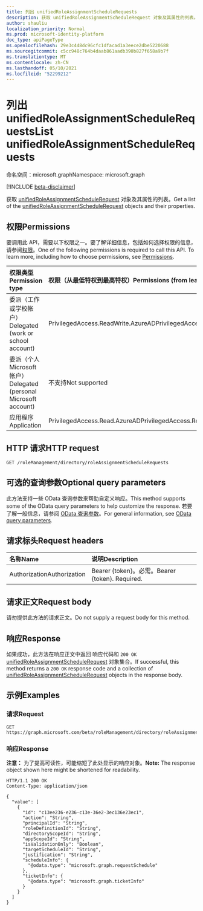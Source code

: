 ```yaml
---
title: 列出 unifiedRoleAssignmentScheduleRequests
description: 获取 unifiedRoleAssignmentScheduleRequest 对象及其属性的列表。
author: shauliu
localization_priority: Normal
ms.prod: microsoft-identity-platform
doc_type: apiPageType
ms.openlocfilehash: 29e3c448dc96cfc1dfacad1a3eece2dbe5220688
ms.sourcegitcommit: c5cc948c764b4daab861aadb390b827f658a9b7f
ms.translationtype: MT
ms.contentlocale: zh-CN
ms.lasthandoff: 05/10/2021
ms.locfileid: "52299212"
---
```

# <a name="list-unifiedroleassignmentschedulerequests"></a><span data-ttu-id="4f18e-103">列出 unifiedRoleAssignmentScheduleRequests</span><span class="sxs-lookup"><span data-stu-id="4f18e-103">List unifiedRoleAssignmentScheduleRequests</span></span>

<span data-ttu-id="4f18e-104">命名空间：microsoft.graph</span><span class="sxs-lookup"><span data-stu-id="4f18e-104">Namespace: microsoft.graph</span></span>

[!INCLUDE [beta-disclaimer](../../includes/beta-disclaimer.md)]

<span data-ttu-id="4f18e-105">获取 [unifiedRoleAssignmentScheduleRequest](../resources/unifiedroleassignmentschedulerequest.md) 对象及其属性的列表。</span><span class="sxs-lookup"><span data-stu-id="4f18e-105">Get a list of the [unifiedRoleAssignmentScheduleRequest](../resources/unifiedroleassignmentschedulerequest.md) objects and their properties.</span></span>

## <a name="permissions"></a><span data-ttu-id="4f18e-106">权限</span><span class="sxs-lookup"><span data-stu-id="4f18e-106">Permissions</span></span>

<span data-ttu-id="4f18e-p101">要调用此 API，需要以下权限之一。要了解详细信息，包括如何选择权限的信息，请参阅[权限](/graph/permissions-reference)。</span><span class="sxs-lookup"><span data-stu-id="4f18e-p101">One of the following permissions is required to call this API. To learn more, including how to choose permissions, see [Permissions](/graph/permissions-reference).</span></span>

| <span data-ttu-id="4f18e-109">权限类型</span><span class="sxs-lookup"><span data-stu-id="4f18e-109">Permission type</span></span>                        | <span data-ttu-id="4f18e-110">权限（从最低特权到最高特权）</span><span class="sxs-lookup"><span data-stu-id="4f18e-110">Permissions (from least to most privileged)</span></span> |
| :------------------------------------- | :------------------------------------------ |
| <span data-ttu-id="4f18e-111">委派（工作或学校帐户）</span><span class="sxs-lookup"><span data-stu-id="4f18e-111">Delegated (work or school account)</span></span>     | <span data-ttu-id="4f18e-112">PrivilegedAccess.ReadWrite.AzureAD</span><span class="sxs-lookup"><span data-stu-id="4f18e-112">PrivilegedAccess.ReadWrite.AzureAD</span></span>          |
| <span data-ttu-id="4f18e-113">委派（个人 Microsoft 帐户）</span><span class="sxs-lookup"><span data-stu-id="4f18e-113">Delegated (personal Microsoft account)</span></span> | <span data-ttu-id="4f18e-114">不支持</span><span class="sxs-lookup"><span data-stu-id="4f18e-114">Not supported</span></span>                               |
| <span data-ttu-id="4f18e-115">应用程序</span><span class="sxs-lookup"><span data-stu-id="4f18e-115">Application</span></span>                            | <span data-ttu-id="4f18e-116">PrivilegedAccess.Read.AzureAD</span><span class="sxs-lookup"><span data-stu-id="4f18e-116">PrivilegedAccess.Read.AzureAD</span></span>               |

## <a name="http-request"></a><span data-ttu-id="4f18e-117">HTTP 请求</span><span class="sxs-lookup"><span data-stu-id="4f18e-117">HTTP request</span></span>

<!-- {
  "blockType": "ignored"
}
-->

```http
GET /roleManagement/directory/roleAssignmentScheduleRequests
```

## <a name="optional-query-parameters"></a><span data-ttu-id="4f18e-118">可选的查询参数</span><span class="sxs-lookup"><span data-stu-id="4f18e-118">Optional query parameters</span></span>

<span data-ttu-id="4f18e-119">此方法支持一些 OData 查询参数来帮助自定义响应。</span><span class="sxs-lookup"><span data-stu-id="4f18e-119">This method supports some of the OData query parameters to help customize the response.</span></span> <span data-ttu-id="4f18e-120">若要了解一般信息，请参阅 [OData 查询参数](/graph/query-parameters)。</span><span class="sxs-lookup"><span data-stu-id="4f18e-120">For general information, see [OData query parameters](/graph/query-parameters).</span></span>

## <a name="request-headers"></a><span data-ttu-id="4f18e-121">请求标头</span><span class="sxs-lookup"><span data-stu-id="4f18e-121">Request headers</span></span>

| <span data-ttu-id="4f18e-122">名称</span><span class="sxs-lookup"><span data-stu-id="4f18e-122">Name</span></span>          | <span data-ttu-id="4f18e-123">说明</span><span class="sxs-lookup"><span data-stu-id="4f18e-123">Description</span></span>               |
| :------------ | :------------------------ |
| <span data-ttu-id="4f18e-124">Authorization</span><span class="sxs-lookup"><span data-stu-id="4f18e-124">Authorization</span></span> | <span data-ttu-id="4f18e-p103">Bearer {token}。必需。</span><span class="sxs-lookup"><span data-stu-id="4f18e-p103">Bearer {token}. Required.</span></span> |

## <a name="request-body"></a><span data-ttu-id="4f18e-127">请求正文</span><span class="sxs-lookup"><span data-stu-id="4f18e-127">Request body</span></span>

<span data-ttu-id="4f18e-128">请勿提供此方法的请求正文。</span><span class="sxs-lookup"><span data-stu-id="4f18e-128">Do not supply a request body for this method.</span></span>

## <a name="response"></a><span data-ttu-id="4f18e-129">响应</span><span class="sxs-lookup"><span data-stu-id="4f18e-129">Response</span></span>

<span data-ttu-id="4f18e-130">如果成功，此方法在响应正文中返回 响应代码和 `200 OK` [unifiedRoleAssignmentScheduleRequest](../resources/unifiedroleassignmentschedulerequest.md) 对象集合。</span><span class="sxs-lookup"><span data-stu-id="4f18e-130">If successful, this method returns a `200 OK` response code and a collection of [unifiedRoleAssignmentScheduleRequest](../resources/unifiedroleassignmentschedulerequest.md) objects in the response body.</span></span>

## <a name="examples"></a><span data-ttu-id="4f18e-131">示例</span><span class="sxs-lookup"><span data-stu-id="4f18e-131">Examples</span></span>

### <a name="request"></a><span data-ttu-id="4f18e-132">请求</span><span class="sxs-lookup"><span data-stu-id="4f18e-132">Request</span></span>

<!-- {
  "blockType": "request",
  "name": "list_unifiedroleassignmentschedulerequest"
}
-->

```http
GET https://graph.microsoft.com/beta/roleManagement/directory/roleAssignmentScheduleRequests
```

### <a name="response"></a><span data-ttu-id="4f18e-133">响应</span><span class="sxs-lookup"><span data-stu-id="4f18e-133">Response</span></span>

<span data-ttu-id="4f18e-134">**注意：** 为了提高可读性，可能缩短了此处显示的响应对象。</span><span class="sxs-lookup"><span data-stu-id="4f18e-134">**Note:** The response object shown here might be shortened for readability.</span></span>

<!-- {
  "blockType": "response",
  "truncated": true,
  "@odata.type": "Collection(microsoft.graph.unifiedRoleAssignmentScheduleRequest)"
}
-->

```http
HTTP/1.1 200 OK
Content-Type: application/json

{
  "value": [
    {
      "id": "c13ee236-e236-c13e-36e2-3ec136e23ec1",
      "action": "String",
      "principalId": "String",
      "roleDefinitionId": "String",
      "directoryScopeId": "String",
      "appScopeId": "String",
      "isValidationOnly": "Boolean",
      "targetScheduleId": "String",
      "justification": "String",
      "scheduleInfo": {
        "@odata.type": "microsoft.graph.requestSchedule"
      },
      "ticketInfo": {
        "@odata.type": "microsoft.graph.ticketInfo"
      }
    }
  ]
}
```
